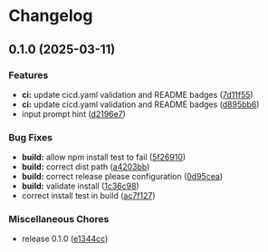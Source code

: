 # Changelog

## 0.1.0 (2025-03-11)


### Features

* **ci:** update cicd.yaml validation and README badges ([7d11f55](https://github.com/dwmkerr/inquirer-advanced-input-prompt/commit/7d11f5593d14630b0a2cd49ce270fe44d6d8b229))
* **ci:** update cicd.yaml validation and README badges ([d895bb6](https://github.com/dwmkerr/inquirer-advanced-input-prompt/commit/d895bb6086801dd438bd4c8f3b29456d1793b300))
* input prompt hint ([d2196e7](https://github.com/dwmkerr/inquirer-advanced-input-prompt/commit/d2196e7f3b7cd532bd3d10e184b444bb2f1bbc79))


### Bug Fixes

* **build:** allow npm install test to fail ([5f26910](https://github.com/dwmkerr/inquirer-advanced-input-prompt/commit/5f26910772e6b502afd059a6b0eb85ad8b250c43))
* **build:** correct dist path ([a4203bb](https://github.com/dwmkerr/inquirer-advanced-input-prompt/commit/a4203bbd49899355dc49da30334bfb21c10ed441))
* **build:** correct release please configuration ([0d95cea](https://github.com/dwmkerr/inquirer-advanced-input-prompt/commit/0d95ceac0a0540722a8d5c1e9869d4184a38665a))
* **build:** validate install ([1c36c98](https://github.com/dwmkerr/inquirer-advanced-input-prompt/commit/1c36c982333f51015e1ccc05006335c4c391779f))
* correct install test in build ([ac7f127](https://github.com/dwmkerr/inquirer-advanced-input-prompt/commit/ac7f1273915e0c7a14a81c3b9d36a747917eb9b4))


### Miscellaneous Chores

* release 0.1.0 ([e1344cc](https://github.com/dwmkerr/inquirer-advanced-input-prompt/commit/e1344ccf631dc5a0c0254be45b044ad34c0674cf))
